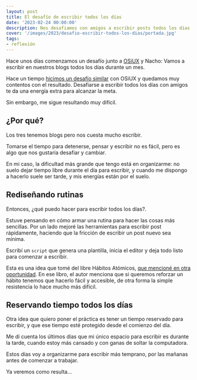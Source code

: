 ```yaml
---
layout: post
title: El desafío de escribir todos los días
date: '2023-02-24 00:00:00'
description: Nos desafiamos con amigos a escribir posts todos los días.
cover: '/images/2023/desafio-escribir-todos-los-dias/portada.jpg'
tags:
- reflexión
---
```


Hace unos días comenzamos un desafío junto a
[OSiUX](https://osiux.com/) y Nacho:
Vamos a escribir en nuestros blogs todos los días durante un mes.

Hace un tiempo [hicimos un desafío
similar](/posts/2021-02-26-un-mes-escribiendo-todos-los-dias/) con OSiUX y
quedamos muy contentos con el resultado. Desafiarse a
escribir todos los días con amigos te da una energía extra
para alcanzar la meta.

Sin embargo, me sigue resultando muy difícil.

## ¿Por qué?

Los tres tenemos blogs pero nos cuesta mucho escribir.

Tomarse el tiempo para detenerse, pensar y escribir no es
fácil, pero es algo que nos gustaría desafiar y cambiar.

En mi caso, la dificultad más grande que tengo está en
organizarme: no suelo dejar tiempo libre durante el día para
escribir, y cuando me dispongo a hacerlo suele ser tarde, y
mis energías están por el suelo.


## Rediseñando rutinas

Entonces, ¿qué puedo hacer para escribir todos los días?.

Estuve pensando en cómo armar una rutina para hacer las
cosas más sencillas. Por un lado mejoré las herramientas
para escribir post rápidamente, haciendo que la fricción de
escribir un post nuevo sea mínima.

Escribí un `script` que genera una plantilla, inicia el editor y
deja todo listo para comenzar a escribir.

Esta es una idea que tomé del libre Hábitos Atómicos, [que
mencioné en otra
oportunidad](/posts/2021-05-04-seguimiento-de-habitos/). En
ese libro, el autor menciona que si queremos reforzar un
hábito tenemos que hacerlo fácil y accesible, de otra forma
la simple resistencia lo hace mucho más difícil.


## Reservando tiempo todos los días

Otra idea que quiero poner el práctica es tener un tiempo
reservado para escribir, y que ese tiempo esté protegido
desde el comienzo del día.

Me dí cuenta los últimos días que mi único espacio para
escribir es durante la tarde, cuando estoy más cansado y con
ganas de soltar la computadora.

Estos días voy a organizarme para escribir más temprano, por
las mañanas antes de comenzar a trabajar.

Ya veremos como resulta...

